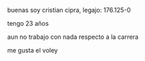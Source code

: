 
buenas soy cristian cipra, legajo: 176.125-0

tengo 23 años 

aun no trabajo con nada respecto a la carrera

me gusta el voley
